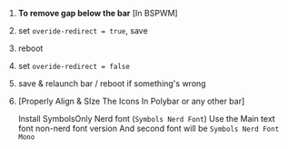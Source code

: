 
1. **To remove gap below the bar** [In BSPWM]

1. set `overide-redirect = true`, save
2. reboot
3. set `overide-redirect = false`
4. save & relaunch bar / reboot if something's wrong

2. [Properly Align & SIze The Icons In Polybar or any other bar]
 
	 Install SymbolsOnly Nerd font (`Symbols Nerd Font`)
	 Use the Main text font non-nerd font version
	 And second font will be `Symbols Nerd Font Mono `